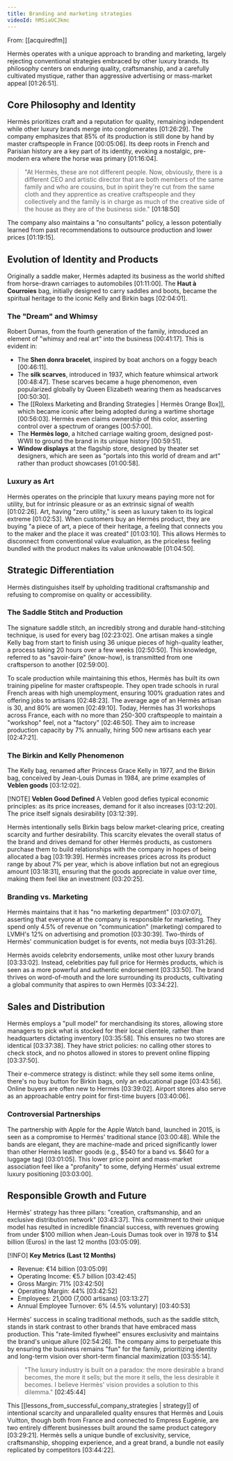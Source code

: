 ```yaml
---
title: Branding and marketing strategies
videoId: hMSiaUCJkmc
---
```


From: [[acquiredfm]] <br/> 

Hermès operates with a unique approach to branding and marketing, largely rejecting conventional strategies embraced by other luxury brands. Its philosophy centers on enduring quality, craftsmanship, and a carefully cultivated mystique, rather than aggressive advertising or mass-market appeal <a class="yt-timestamp" data-t="01:26:51">[01:26:51]</a>.

## Core Philosophy and Identity

Hermès prioritizes craft and a reputation for quality, remaining independent while other luxury brands merge into conglomerates <a class="yt-timestamp" data-t="01:26:29">[01:26:29]</a>. The company emphasizes that 85% of its production is still done by hand by master craftspeople in France <a class="yt-timestamp" data-t="00:05:06">[00:05:06]</a>. Its deep roots in French and Parisian history are a key part of its identity, evoking a nostalgic, pre-modern era where the horse was primary <a class="yt-timestamp" data-t="01:16:04">[01:16:04]</a>.

> "At Hermès, these are not different people. Now, obviously, there is a different CEO and artistic director that are both members of the same family and who are cousins, but in spirit they're cut from the same cloth and they apprentice as creative craftspeople and they collectively and the family is in charge as much of the creative side of the house as they are of the business side." <a class="yt-timestamp" data-t="01:18:50">[01:18:50]</a>

The company also maintains a "no consultants" policy, a lesson potentially learned from past recommendations to outsource production and lower prices <a class="yt-timestamp" data-t="01:19:15">[01:19:15]</a>.

## Evolution of Identity and Products

Originally a saddle maker, Hermès adapted its business as the world shifted from horse-drawn carriages to automobiles <a class="yt-timestamp" data-t="01:11:00">[01:11:00]</a>. The **Haut à Courroies** bag, initially designed to carry saddles and boots, became the spiritual heritage to the iconic Kelly and Birkin bags <a class="yt-timestamp" data-t="02:04:01">[02:04:01]</a>.

### The "Dream" and Whimsy
Robert Dumas, from the fourth generation of the family, introduced an element of "whimsy and real art" into the business <a class="yt-timestamp" data-t="00:41:17">[00:41:17]</a>. This is evident in:
*   The **Shen donra bracelet**, inspired by boat anchors on a foggy beach <a class="yt-timestamp" data-t="00:46:11">[00:46:11]</a>.
*   The **silk scarves**, introduced in 1937, which feature whimsical artwork <a class="yt-timestamp" data-t="00:48:47">[00:48:47]</a>. These scarves became a huge phenomenon, even popularized globally by Queen Elizabeth wearing them as headscarves <a class="yt-timestamp" data-t="00:50:30">[00:50:30]</a>.
*   The [[Rolexs Marketing and Branding Strategies | Hermès Orange Box]], which became iconic after being adopted during a wartime shortage <a class="yt-timestamp" data-t="00:56:03">[00:56:03]</a>. Hermès even claims ownership of this color, asserting control over a spectrum of oranges <a class="yt-timestamp" data-t="00:57:00">[00:57:00]</a>.
*   The **Hermès logo**, a hitched carriage waiting groom, designed post-WWII to ground the brand in its unique history <a class="yt-timestamp" data-t="00:59:51">[00:59:51]</a>.
*   **Window displays** at the flagship store, designed by theater set designers, which are seen as "portals into this world of dream and art" rather than product showcases <a class="yt-timestamp" data-t="01:00:58">[01:00:58]</a>.

### Luxury as Art
Hermès operates on the principle that luxury means paying more not for utility, but for intrinsic pleasure or as an extrinsic signal of wealth <a class="yt-timestamp" data-t="01:02:26">[01:02:26]</a>. Art, having "zero utility," is seen as luxury taken to its logical extreme <a class="yt-timestamp" data-t="01:02:53">[01:02:53]</a>. When customers buy an Hermès product, they are buying "a piece of art, a piece of their heritage, a feeling that connects you to the maker and the place it was created" <a class="yt-timestamp" data-t="01:03:10">[01:03:10]</a>. This allows Hermès to disconnect from conventional value evaluation, as the priceless feeling bundled with the product makes its value unknowable <a class="yt-timestamp" data-t="01:04:50">[01:04:50]</a>.

## Strategic Differentiation

Hermès distinguishes itself by upholding traditional craftsmanship and refusing to compromise on quality or accessibility.

### The Saddle Stitch and Production
The signature saddle stitch, an incredibly strong and durable hand-stitching technique, is used for every bag <a class="yt-timestamp" data-t="02:23:02">[02:23:02]</a>. One artisan makes a single Kelly bag from start to finish using 36 unique pieces of high-quality leather, a process taking 20 hours over a few weeks <a class="yt-timestamp" data-t="02:50:50">[02:50:50]</a>. This knowledge, referred to as "savoir-faire" (know-how), is transmitted from one craftsperson to another <a class="yt-timestamp" data-t="02:59:00">[02:59:00]</a>.

To scale production while maintaining this ethos, Hermès has built its own training pipeline for master craftspeople. They open trade schools in rural French areas with high unemployment, ensuring 100% graduation rates and offering jobs to artisans <a class="yt-timestamp" data-t="02:48:23">[02:48:23]</a>. The average age of an Hermès artisan is 30, and 80% are women <a class="yt-timestamp" data-t="02:49:10">[02:49:10]</a>. Today, Hermès has 31 workshops across France, each with no more than 250-300 craftspeople to maintain a "workshop" feel, not a "factory" <a class="yt-timestamp" data-t="02:46:50">[02:46:50]</a>. They aim to increase production capacity by 7% annually, hiring 500 new artisans each year <a class="yt-timestamp" data-t="02:47:21">[02:47:21]</a>.

### The Birkin and Kelly Phenomenon
The Kelly bag, renamed after Princess Grace Kelly in 1977, and the Birkin bag, conceived by Jean-Louis Dumas in 1984, are prime examples of **Veblen goods** <a class="yt-timestamp" data-t="03:12:02">[03:12:02]</a>.

[!NOTE] **Veblen Good Defined**
A Veblen good defies typical economic principles: as its price increases, demand for it also increases <a class="yt-timestamp" data-t="03:12:20">[03:12:20]</a>. The price itself signals desirability <a class="yt-timestamp" data-t="03:12:39">[03:12:39]</a>.

Hermès intentionally sells Birkin bags below market-clearing price, creating scarcity and further desirability. This scarcity elevates the overall status of the brand and drives demand for other Hermès products, as customers purchase them to build relationships with the company in hopes of being allocated a bag <a class="yt-timestamp" data-t="03:19:39">[03:19:39]</a>. Hermès increases prices across its product range by about 7% per year, which is above inflation but not an egregious amount <a class="yt-timestamp" data-t="03:18:31">[03:18:31]</a>, ensuring that the goods appreciate in value over time, making them feel like an investment <a class="yt-timestamp" data-t="03:20:25">[03:20:25]</a>.

### Branding vs. Marketing
Hermès maintains that it has "no marketing department" <a class="yt-timestamp" data-t="03:07:07">[03:07:07]</a>, asserting that everyone at the company is responsible for marketing. They spend only 4.5% of revenue on "communication" (marketing) compared to LVMH's 12% on advertising and promotion <a class="yt-timestamp" data-t="03:30:39">[03:30:39]</a>. Two-thirds of Hermès' communication budget is for events, not media buys <a class="yt-timestamp" data-t="03:31:26">[03:31:26]</a>.

Hermès avoids celebrity endorsements, unlike most other luxury brands <a class="yt-timestamp" data-t="03:33:02">[03:33:02]</a>. Instead, celebrities pay full price for Hermès products, which is seen as a more powerful and authentic endorsement <a class="yt-timestamp" data-t="03:33:50">[03:33:50]</a>. The brand thrives on word-of-mouth and the lore surrounding its products, cultivating a global community that aspires to own Hermès <a class="yt-timestamp" data-t="03:34:22">[03:34:22]</a>.

## Sales and Distribution

Hermès employs a "pull model" for merchandising its stores, allowing store managers to pick what is stocked for their local clientele, rather than headquarters dictating inventory <a class="yt-timestamp" data-t="03:35:58">[03:35:58]</a>. This ensures no two stores are identical <a class="yt-timestamp" data-t="03:37:38">[03:37:38]</a>. They have strict policies: no calling other stores to check stock, and no photos allowed in stores to prevent online flipping <a class="yt-timestamp" data-t="03:37:50">[03:37:50]</a>.

Their e-commerce strategy is distinct: while they sell some items online, there's no buy button for Birkin bags, only an educational page <a class="yt-timestamp" data-t="03:43:56">[03:43:56]</a>. Online buyers are often new to Hermès <a class="yt-timestamp" data-t="03:39:02">[03:39:02]</a>. Airport stores also serve as an approachable entry point for first-time buyers <a class="yt-timestamp" data-t="03:40:06">[03:40:06]</a>.

### Controversial Partnerships
The partnership with Apple for the Apple Watch band, launched in 2015, is seen as a compromise to Hermès' traditional stance <a class="yt-timestamp" data-t="03:00:48">[03:00:48]</a>. While the bands are elegant, they are machine-made and priced significantly lower than other Hermès leather goods (e.g., $540 for a band vs. $640 for a luggage tag) <a class="yt-timestamp" data-t="03:01:05">[03:01:05]</a>. This lower price point and mass-market association feel like a "profanity" to some, defying Hermès' usual extreme luxury positioning <a class="yt-timestamp" data-t="03:03:00">[03:03:00]</a>.

## Responsible Growth and Future

Hermès' strategy has three pillars: "creation, craftsmanship, and an exclusive distribution network" <a class="yt-timestamp" data-t="03:43:37">[03:43:37]</a>. This commitment to their unique model has resulted in incredible financial success, with revenues growing from under $100 million when Jean-Louis Dumas took over in 1978 to $14 billion (Euros) in the last 12 months <a class="yt-timestamp" data-t="03:05:09">[03:05:09]</a>.

[!INFO] **Key Metrics (Last 12 Months)**
*   Revenue: €14 billion <a class="yt-timestamp" data-t="03:05:09">[03:05:09]</a>
*   Operating Income: €5.7 billion <a class="yt-timestamp" data-t="03:42:45">[03:42:45]</a>
*   Gross Margin: 71% <a class="yt-timestamp" data-t="03:42:50">[03:42:50]</a>
*   Operating Margin: 44% <a class="yt-timestamp" data-t="03:42:52">[03:42:52]</a>
*   Employees: 21,000 (7,000 artisans) <a class="yt-timestamp" data-t="03:13:27">[03:13:27]</a>
*   Annual Employee Turnover: 6% (4.5% voluntary) <a class="yt-timestamp" data-t="03:40:53">[03:40:53]</a>

Hermès' success in scaling traditional methods, such as the saddle stitch, stands in stark contrast to other brands that have embraced mass production. This "rate-limited flywheel" ensures exclusivity and maintains the brand's unique allure <a class="yt-timestamp" data-t="02:54:26">[02:54:26]</a>. The company aims to perpetuate this by ensuring the business remains "fun" for the family, prioritizing identity and long-term vision over short-term financial maximization <a class="yt-timestamp" data-t="03:55:14">[03:55:14]</a>.

> "The luxury industry is built on a paradox: the more desirable a brand becomes, the more it sells; but the more it sells, the less desirable it becomes. I believe Hermès' vision provides a solution to this dilemma." <a class="yt-timestamp" data-t="02:45:44">[02:45:44]</a>

This [[lessons_from_successful_company_strategies | strategy]] of intentional scarcity and unparalleled quality ensures that Hermès and Louis Vuitton, though both from France and connected to Empress Eugénie, are two entirely different businesses built around the same product category <a class="yt-timestamp" data-t="03:29:21">[03:29:21]</a>. Hermès sells a unique bundle of exclusivity, service, craftsmanship, shopping experience, and a great brand, a bundle not easily replicated by competitors <a class="yt-timestamp" data-t="03:44:22">[03:44:22]</a>.
